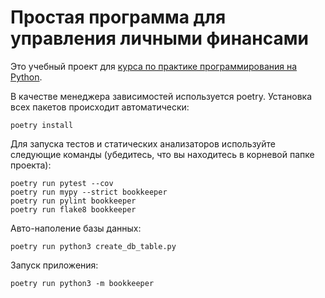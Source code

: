 # Простая программа для управления личными финансами
Это учебный проект для [курса по практике программирования на Python](https://github.com/FrCln/bookkeeper).

В качестве менеджера зависимостей используется poetry. Установка всех пакетов происходит автоматически:

```commandline
poetry install
```

Для запуска тестов и статических анализаторов используйте следующие команды (убедитесь,
что вы находитесь в корневой папке проекта):
```commandline
poetry run pytest --cov
poetry run mypy --strict bookkeeper
poetry run pylint bookkeeper
poetry run flake8 bookkeeper
```

Авто-наполение базы данных:
```commandline
poetry run python3 create_db_table.py
```


Запуск приложения:
```commandline
poetry run python3 -m bookkeeper
```
